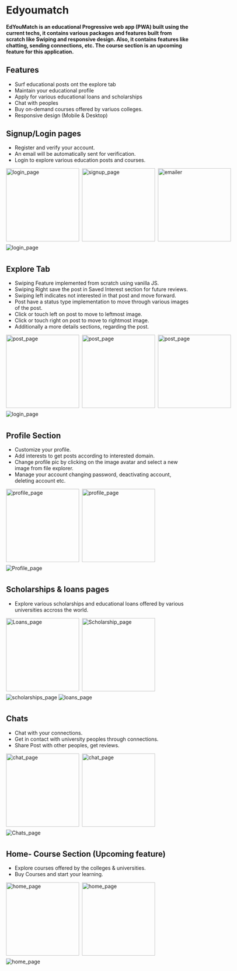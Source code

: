 # **Edyoumatch**

#### EdYouMatch is an educational Progressive web app (PWA) built using the current techs, it contains various packages and features built from scratch like Swiping and responsive design. Also, it contains features like chatting, sending connections, etc. The course section is an upcoming feature for this application.

## **Features**

- Surf educational posts ont the explore tab
- Maintain your educational profile
- Apply for various educational loans and scholarships
- Chat with peoples
- Buy on-demand courses offered by variuos colleges.
- Responsive design (Mobile & Desktop)

## **Signup/Login pages**

- Register and verify your account.
- An email will be automatically sent for verification.
- Login to explore various education posts and courses.

<div style="display:flex; align-items:center;">
<img src="./assets/login.png" alt="login_page" width="200px" style="margin-right:0.5rem" />
<img src="./assets/signup.png" alt="signup_page" width="200px" style="margin-right:0.5rem" />
<img src="./assets/emailer.png" alt="emailer" width="200px" />
</div>
<img src="./assets/login.gif" alt="login_page" style="margin:0.5rem 0"/>

## **Explore Tab**

- Swiping Feature implemented from scratch using vanilla JS.
- Swiping Right save the post in Saved Interest section for future reviews.
- Swiping left indicates not interested in that post and move forward.
- Post have a status type implementation to move through various images of the post.
- Click or touch left on post to move to leftmost image.
- Click or touch right on post to move to rightmost image.
- Additionally a more details sections, regarding the post.

<div style="display:flex; align-items:center;">

<img src="./assets/post_not.png" alt="post_page" width="200px" style="margin-right:0.5rem" />
<img src="./assets/post_int.png" alt="post_page" width="200px" style="margin-right:0.5rem" />
<img src="./assets/more_details.png" alt="post_page" width="200px" />

</div>

<img src="./assets/explore.gif" alt="login_page" style="margin:0.5rem 0"/>

## **Profile Section**

- Customize your profile.
- Add interests to get posts according to interested domain.
- Change profile pic by clicking on the image avatar and select a new image from file explorer.
- Manage your account changing password, deactivating account, deleting account etc.

<div style="display:flex; align-items:center;">

<img src="./assets/profile_mob1.png" alt="profile_page" width="200px" style="margin-right:0.5rem" />
<img src="./assets/profile_mob2.png" alt="profile_page" width="200px" style="margin-right:0.5rem" />

</div>

<img src="./assets/Profile.png" alt="Profile_page" style="margin:0.5rem 0"/>

## **Scholarships & loans pages**

- Explore various scholarships and educational loans offered by various universities accross the world.

<div style="display:flex; align-items:center;">

<img src="./assets/loans_mob.png" alt="Loans_page" width="200px" style="margin-right:0.5rem" />
<img src="./assets/scholarship_mob.png" alt="Scholarship_page" width="200px" style="margin-right:0.5rem" />

</div>

<img src="./assets/scholarship.png" alt="scholarships_page" style="margin:0.5rem 0"/>
<img src="./assets/loans.png" alt="loans_page" style="margin:0.5rem 0"/>

## **Chats**

- Chat with your connections.
- Get in contact with university peoples through connections.
- Share Post with other peoples, get reviews.

<div style="display:flex; align-items:center;">
<img src="./assets/chat_mob1.png" alt="chat_page" width="200px" style="margin-right:0.5rem" />
<img src="./assets/chat_mob2.png" alt="chat_page" width="200px" style="margin-right:0.5rem" />
</div>

<img src="./assets/chats.png" alt="Chats_page" style="margin:0.5rem 0"/>

## **Home- Course Section (Upcoming feature)**

- Explore courses offered by the colleges & universities.
- Buy Courses and start your learning.

<div style="display:flex; align-items:center;">
<img src="./assets/home_mob1.png" alt="home_page" width="200px" style="margin-right:0.5rem" />
<img src="./assets/home_mob2.png" alt="home_page" width="200px" style="margin-right:0.5rem" />
</div>

<img src="./assets/home.png" alt="home_page" style="margin:0.5rem 0"/>
